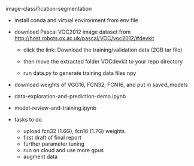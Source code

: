 image-classification-segmentation

* install conda and virtual environment from env file

* download Pascal VOC2012 image dataset from
http://host.robots.ox.ac.uk/pascal/VOC/voc2012/#devkit

    - click the link: Download the training/validation data (2GB tar file)

    - then move the extracted folder VOCdevkit to your repo directory

    - run data.py to generate training data files npy

* download weights of VGG16, FCN32, FCN16, and put in saved_models

* data-exploration-and-prediction-demo.ipynb

* model-review-and-training.ipynb

* tasks to do
    - upload fcn32 (1.6G), fcn16 (1.7G) weights
    - first draft of final report
    - further parameter tuning
    - run on cloud and use more gpus
    - augment data